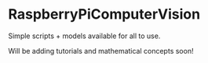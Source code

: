 # RaspberryPiComputerVision
Simple scripts + models available for all to use. 

Will be adding tutorials and mathematical concepts soon!
